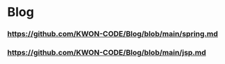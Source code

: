 # Blog

### https://github.com/KWON-CODE/Blog/blob/main/spring.md

### https://github.com/KWON-CODE/Blog/blob/main/jsp.md

